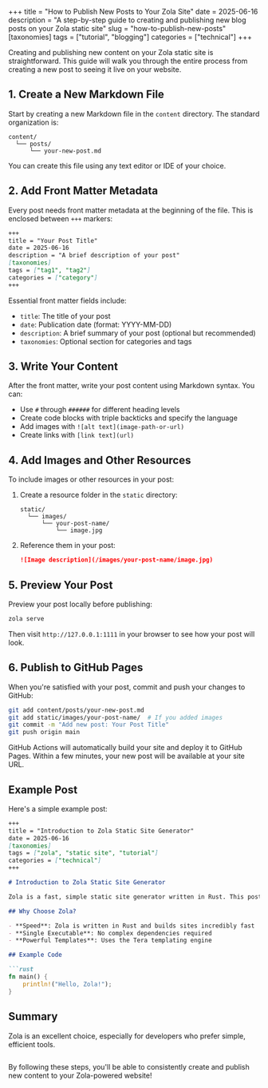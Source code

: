 +++
title = "How to Publish New Posts to Your Zola Site"
date = 2025-06-16
description = "A step-by-step guide to creating and publishing new blog posts on your Zola static site"
slug = "how-to-publish-new-posts"
[taxonomies]
tags = ["tutorial", "blogging"]
categories = ["technical"]
+++

Creating and publishing new content on your Zola static site is straightforward. This guide will walk you through the entire process from creating a new post to seeing it live on your website.

<!-- more -->

## 1. Create a New Markdown File

Start by creating a new Markdown file in the `content` directory. The standard organization is:

```
content/
  └── posts/
      └── your-new-post.md
```

You can create this file using any text editor or IDE of your choice.

## 2. Add Front Matter Metadata

Every post needs front matter metadata at the beginning of the file. This is enclosed between `+++` markers:

```markdown
+++
title = "Your Post Title"
date = 2025-06-16
description = "A brief description of your post"
[taxonomies]
tags = ["tag1", "tag2"]
categories = ["category"]
+++
```

Essential front matter fields include:
- `title`: The title of your post
- `date`: Publication date (format: YYYY-MM-DD)
- `description`: A brief summary of your post (optional but recommended)
- `taxonomies`: Optional section for categories and tags

## 3. Write Your Content

After the front matter, write your post content using Markdown syntax. You can:
- Use `#` through `######` for different heading levels
- Create code blocks with triple backticks and specify the language
- Add images with `![alt text](image-path-or-url)`
- Create links with `[link text](url)`

## 4. Add Images and Other Resources

To include images or other resources in your post:

1. Create a resource folder in the `static` directory:
   ```
   static/
     └── images/
         └── your-post-name/
             └── image.jpg
   ```

2. Reference them in your post:
   ```markdown
   ![Image description](/images/your-post-name/image.jpg)
   ```

## 5. Preview Your Post

Preview your post locally before publishing:

```bash
zola serve
```

Then visit `http://127.0.0.1:1111` in your browser to see how your post will look.

## 6. Publish to GitHub Pages

When you're satisfied with your post, commit and push your changes to GitHub:

```bash
git add content/posts/your-new-post.md
git add static/images/your-post-name/  # If you added images
git commit -m "Add new post: Your Post Title"
git push origin main
```

GitHub Actions will automatically build your site and deploy it to GitHub Pages. Within a few minutes, your new post will be available at your site URL.

## Example Post

Here's a simple example post:

```markdown
+++
title = "Introduction to Zola Static Site Generator"
date = 2025-06-16
[taxonomies]
tags = ["zola", "static site", "tutorial"]
categories = ["technical"]
+++

# Introduction to Zola Static Site Generator

Zola is a fast, simple static site generator written in Rust. This post will introduce how to create and maintain a personal blog website using Zola.

## Why Choose Zola?

- **Speed**: Zola is written in Rust and builds sites incredibly fast
- **Single Executable**: No complex dependencies required
- **Powerful Templates**: Uses the Tera templating engine

## Example Code

```rust
fn main() {
    println!("Hello, Zola!");
}
```

## Summary

Zola is an excellent choice, especially for developers who prefer simple, efficient tools.
```
```

By following these steps, you'll be able to consistently create and publish new content to your Zola-powered website!
